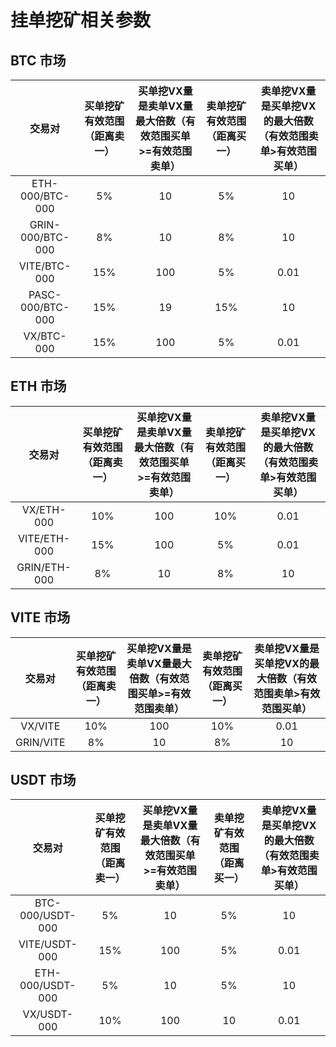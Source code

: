 # 挂单挖矿相关参数

## BTC 市场

|  交易对   | 买单挖矿有效范围（距离卖一）  |  买单挖VX量是卖单VX量最大倍数（有效范围买单>=有效范围卖单）  |  卖单挖矿有效范围（距离买一）  |  卖单挖VX量是买单挖VX的最大倍数（有效范围卖单>有效范围买单）  |
|:----:|:----:|:----:|:----:|:----:|
|  ETH-000/BTC-000  | 5%  | 10  | 5%  | 10   |
| GRIN-000/BTC-000  | 8%  | 10  | 8%  | 10   | 
| VITE/BTC-000      | 15% | 100 | 5%  | 0.01 |    
| PASC-000/BTC-000  | 15% | 19  | 15% | 10   | 
| VX/BTC-000        | 15% | 100 | 5%  | 0.01 | 


## ETH 市场

|  交易对   | 买单挖矿有效范围（距离卖一）  |  买单挖VX量是卖单VX量最大倍数（有效范围买单>=有效范围卖单）  |  卖单挖矿有效范围（距离买一）  |  卖单挖VX量是买单挖VX的最大倍数（有效范围卖单>有效范围买单）  |
|:----:|:----:|:----:|:----:|:----:|
|  VX/ETH-000       | 10% | 100 | 10% | 0.01 |
|  VITE/ETH-000     | 15% | 100 | 5%  | 0.01 | 
| GRIN/ETH-000      | 8%  | 10  | 8%  | 10   |    

## VITE 市场

|  交易对   | 买单挖矿有效范围（距离卖一）  |  买单挖VX量是卖单VX量最大倍数（有效范围买单>=有效范围卖单）  |  卖单挖矿有效范围（距离买一）  |  卖单挖VX量是买单挖VX的最大倍数（有效范围卖单>有效范围买单）  |
|:----:|:----:|:----:|:----:|:----:|
|  VX/VITE          | 10% | 100 | 10% | 0.01 |
| GRIN/VITE         | 8%  | 10  | 8%  | 10   |    


## USDT 市场

|  交易对   | 买单挖矿有效范围（距离卖一）  |  买单挖VX量是卖单VX量最大倍数（有效范围买单>=有效范围卖单）  |  卖单挖矿有效范围（距离买一）  |  卖单挖VX量是买单挖VX的最大倍数（有效范围卖单>有效范围买单）  |
|:----:|:----:|:----:|:----:|:----:|
|  BTC-000/USDT-000 | 5%  | 10  | 5%  | 10   |
| VITE/USDT-000     | 15% | 100 | 5%  | 0.01 |
| ETH-000/USDT-000  | 5%  | 10  | 5%  | 10   |
| VX/USDT-000       | 10% | 100 | 10  | 0.01 |



